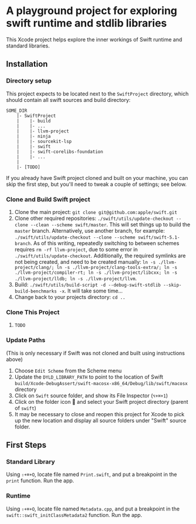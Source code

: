 #  A playground project for exploring swift runtime and stdlib libraries

This Xcode project helps explore the inner workings of Swift runtime and standard libraries.

## Installation

### Directory setup

This project expects to be located next to the `SwiftProject` directory, which should contain all swift sources and build directory:
```
SOME_DIR
    |- SwiftProject
    |    |- build
    |    |- ...
    |    |- llvm-project
    |    |- ninja
    |    |- sourcekit-lsp
    |    |- swift
    |    |- swift-corelibs-foundation
    |    |- ...
    |
    |- [TODO]
```

If you already have Swift project cloned and built on your machine, you can skip the first step, but you'll need to tweak a couple of settings; see below. 

### Clone and Build Swift project

1. Clone the main project: `git clone git@github.com:apple/swift.git`
2. Clone other required repositories: `./swift/utils/update-checkout --clone --clean --scheme swift/master`. This will set things up to build the `master` branch. Alternatively, use another branch, for example: `./swift/utils/update-checkout --clone --scheme swift/swift-5.1-branch`. As of this writing, repeatedly switching to between schemes requires `rm -rf llvm-project`, due to some error in `./swift/utils/update-checkout`. Additionally, the required symlinks are not being created, and need to be created manually: `ln -s ./llvm-project/clang/; ln -s ./llvm-project/clang-tools-extra/; ln -s ./llvm-project/compiler-rt; ln -s ./llvm-project/libcxx; ln -s ./llvm-project/lldb; ln -s ./llvm-project/llvm`.
3. Build: `./swift/utils/build-script -d --debug-swift-stdlib --skip-build-benchmarks -x`. It will take some time...
4. Change back to your projects directory: `cd ..`

### Clone This Project
1. `TODO`

### Update Paths

(This is only necessary if Swift was not cloned and built using instructions above)

1. Choose `Edit Scheme` from the Scheme menu
2. Update the `DYLD_LIBRARY_PATH` to point to the location of Swift `build/Xcode-DebugAssert/swift-macosx-x86_64/Debug/lib/swift/macosx` directory
3. Click on `Swift` source folder, and show its File Inspector (`⌥+⌘+1`)
4. Click on the folder icon 📁 and select your Swift project directory (parent of `swift`)
5. It may be necessary to close and reopen this project for Xcode to pick up the new location and display all source folders under "Swift" source folder. 

## First Steps

### Standard Library

Using `⇧+⌘+O`, locate file named `Print.swift`, and put a breakpoint in the `print` function. Run the app. 

### Runtime

Using `⇧+⌘+O`, locate file named `Metadata.cpp`, and put a breakpoint in the `swift::swift_initClassMetadata2` function. Run the app.

